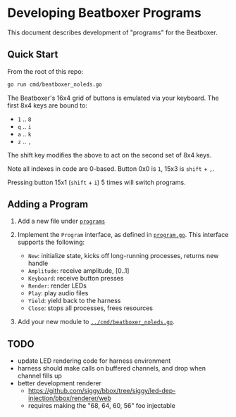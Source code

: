 # Developing Beatboxer Programs

This document describes development of "programs" for the Beatboxer.

## Quick Start

From the root of this repo:

```bash
go run cmd/beatboxer_noleds.go
```

The Beatboxer's 16x4 grid of buttons is emulated via your keyboard. The first
8x4 keys are bound to:
- `1` .. `8`
- `q` .. `i`
- `a` .. `k`
- `z` .. `,`

The shift key modifies the above to act on the second set of 8x4 keys.

Note all indexes in code are 0-based. Button 0x0 is `1`, 15x3 is `shift` + `,`.

Pressing button 15x1 (`shift` + `i`) 5 times will switch programs.

## Adding a Program

1. Add a new file under [`programs`](programs/)
1. Implement the `Program` interface, as defined in [`program.go`](program.go).
    This interface supports the following:
    - `New`: initialize state, kicks off long-running processes, returns new handle
    - `Amplitude`: receive amplitude, [0..1]
    - `Keyboard`: receive button presses
    - `Render`: render LEDs
    - `Play`: play audio files
    - `Yield`: yield back to the harness
    - `Close`: stops all processes, frees resources

1. Add your new module to [`../cmd/beatboxer_noleds.go`](../cmd/beatboxer_noleds.go).

## TODO

- update LED rendering code for harness environment
- harness should make calls on buffered channels, and drop when channel fills up
- better development renderer
  - https://github.com/siggy/bbox/tree/siggy/led-dep-injection/bbox/renderer/web
  - requires making the "68, 64, 60, 56" foo injectable
